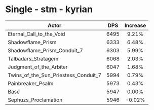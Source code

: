 # Single - stm - kyrian
| Actor | DPS | Increase |
|---|:---:|:---:|
|Eternal_Call_to_the_Void|6495|9.21%|
|Shadowflame_Prism|6333|6.48%|
|Shadowflame_Prism_Conduit_7|6303|5.99%|
|Talbadars_Stratagem|6068|2.03%|
|Judgment_of_the_Arbiter|6047|1.68%|
|Twins_of_the_Sun_Priestess_Conduit_7|5994|0.79%|
|Painbreaker_Psalm|5973|0.43%|
|Base|5947|0.00%|
|Sephuzs_Proclamation|5946|-0.02%|
